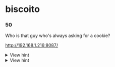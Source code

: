 # biscoito
### 50
Who is that guy who's always asking for a cookie?

http://192.168.1.216:8087/

<details>
  <summary>View hint</summary>
  Check the headers
</details>

<details>
  <summary>View hint</summary>
  Use the developer tools to change something
</details>
